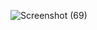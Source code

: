 ![Screenshot (69)](https://github.com/user-attachments/assets/d5ab80bf-5bae-4a79-84eb-a0b4c0dac0bd)
 
